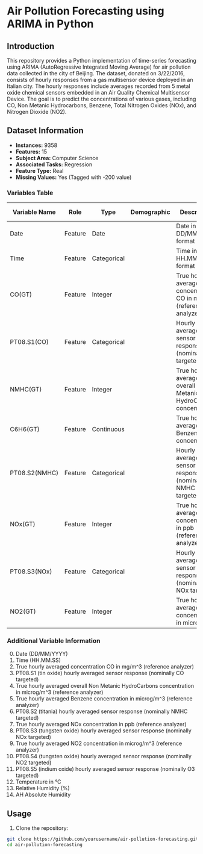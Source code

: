 # Air Pollution Forecasting using ARIMA in Python

## Introduction

This repository provides a Python implementation of time-series forecasting using ARIMA (AutoRegressive Integrated Moving Average) for air pollution data collected in the city of Beijing. The dataset, donated on 3/22/2016, consists of hourly responses from a gas multisensor device deployed in an Italian city. The hourly responses include averages recorded from 5 metal oxide chemical sensors embedded in an Air Quality Chemical Multisensor Device. The goal is to predict the concentrations of various gases, including CO, Non Metanic Hydrocarbons, Benzene, Total Nitrogen Oxides (NOx), and Nitrogen Dioxide (NO2).

## Dataset Information

- **Instances:** 9358
- **Features:** 15
- **Subject Area:** Computer Science
- **Associated Tasks:** Regression
- **Feature Type:** Real
- **Missing Values:** Yes (Tagged with -200 value)

### Variables Table

| Variable Name  | Role       | Type       | Demographic | Description                                                         | Units       | Missing Values |
|----------------|------------|------------|-------------|---------------------------------------------------------------------|-------------|-----------------|
| Date           | Feature    | Date       |             | Date in DD/MM/YYYY format                                           | -           | No              |
| Time           | Feature    | Categorical|             | Time in HH.MM.SS format                                             | -           | No              |
| CO(GT)         | Feature    | Integer    |             | True hourly averaged concentration CO in mg/m^3 (reference analyzer)| mg/m^3      | No              |
| PT08.S1(CO)    | Feature    | Categorical|             | Hourly averaged sensor response (nominally CO targeted)             | -           | No              |
| NMHC(GT)       | Feature    | Integer    |             | True hourly averaged overall Non Metanic HydroCarbons concentration | microg/m^3  | No              |
| C6H6(GT)       | Feature    | Continuous |             | True hourly averaged Benzene concentration                           | microg/m^3  | No              |
| PT08.S2(NMHC)  | Feature    | Categorical|             | Hourly averaged sensor response (nominally NMHC targeted)            | -           | No              |
| NOx(GT)        | Feature    | Integer    |             | True hourly averaged NOx concentration in ppb (reference analyzer)  | ppb         | No              |
| PT08.S3(NOx)   | Feature    | Categorical|             | Hourly averaged sensor response (nominally NOx targeted)             | -           | No              |
| NO2(GT)        | Feature    | Integer    |             | True hourly averaged NO2 concentration in microg/m^3                 | microg/m^3  | No              |

### Additional Variable Information

0. Date (DD/MM/YYYY)
1. Time (HH.MM.SS)
2. True hourly averaged concentration CO in mg/m^3 (reference analyzer)
3. PT08.S1 (tin oxide) hourly averaged sensor response (nominally CO targeted)
4. True hourly averaged overall Non Metanic HydroCarbons concentration in microg/m^3 (reference analyzer)
5. True hourly averaged Benzene concentration in microg/m^3 (reference analyzer)
6. PT08.S2 (titania) hourly averaged sensor response (nominally NMHC targeted)
7. True hourly averaged NOx concentration in ppb (reference analyzer)
8. PT08.S3 (tungsten oxide) hourly averaged sensor response (nominally NOx targeted)
9. True hourly averaged NO2 concentration in microg/m^3 (reference analyzer)
10. PT08.S4 (tungsten oxide) hourly averaged sensor response (nominally NO2 targeted)
11. PT08.S5 (indium oxide) hourly averaged sensor response (nominally O3 targeted)
12. Temperature in °C
13. Relative Humidity (%)
14. AH Absolute Humidity

## Usage

1. Clone the repository:

```bash
git clone https://github.com/yourusername/air-pollution-forecasting.git
cd air-pollution-forecasting
